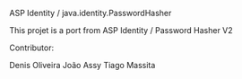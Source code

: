 ASP Identity / java.identity.PasswordHasher

This projet is a port from ASP Identity / Password Hasher V2

Contributor:

Denis Oliveira
João Assy
Tiago Massita
